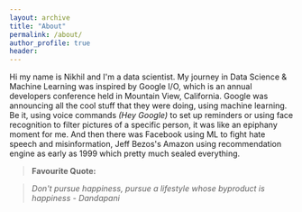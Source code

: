 ```yaml
---
layout: archive
title: "About"
permalink: /about/
author_profile: true
header:
---
```


Hi my name is Nikhil and I'm a data scientist. My journey in Data Science & Machine Learning was inspired by Google I/O, which is an annual developers conference held in Mountain View, California. Google was announcing all the cool stuff that they were doing, using machine learning. Be it, using voice commands *(Hey Google)* to set up reminders or using face recognition to filter pictures of a specific person, it was like an epiphany moment for me. And then there was Facebook using ML to fight hate speech and misinformation, Jeff Bezos's Amazon using recommendation engine as early as 1999 which pretty much sealed everything.

> **Favourite Quote:**

> *Don't pursue happiness, pursue a lifestyle whose byproduct is happiness - Dandapani*
